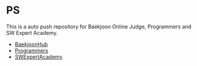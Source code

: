 # PS
This is a auto push repository for Baekjoon Online Judge, Programmers and SW Expert Academy.
- [BaekjoonHub](https://github.com/BaekjoonHub/BaekjoonHub)
- [Programmers](https://programmers.co.kr/)
- [SWExpertAcademy](https://swexpertacademy.com/main/main.do)
